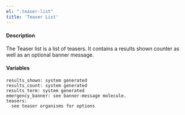 ```yaml
---
el: ".teaser-list"
title: 'Teaser List'
---
```

#### Description
The Teaser list is a list of teasers. It contains a results shown counter as well as an optional banner message.

#### Variables
~~~
results_shown: system generated
results_count: system generated
results_term: system generated
emergency_banner: see banner-message molecule.
teasers:
  see teaser organisms for options
~~~
